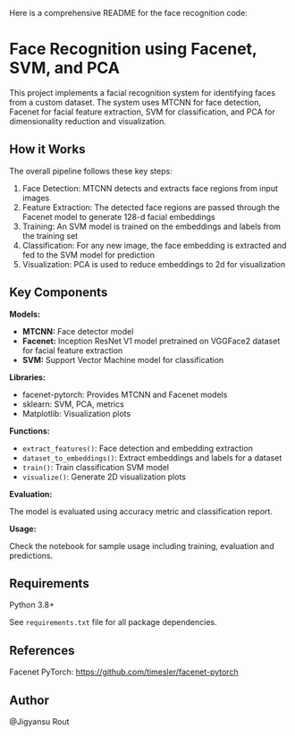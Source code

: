 Here is a comprehensive README for the face recognition code:

# Face Recognition using Facenet, SVM, and PCA

This project implements a facial recognition system for identifying faces from a custom dataset. The system uses MTCNN for face detection, Facenet for facial feature extraction, SVM for classification, and PCA for dimensionality reduction and visualization.

## How it Works

The overall pipeline follows these key steps:

1. Face Detection: MTCNN detects and extracts face regions from input images
2. Feature Extraction: The detected face regions are passed through the Facenet model to generate 128-d facial embeddings
3. Training: An SVM model is trained on the embeddings and labels from the training set 
4. Classification: For any new image, the face embedding is extracted and fed to the SVM model for prediction
5. Visualization: PCA is used to reduce embeddings to 2d for visualization

## Key Components

**Models:**

- **MTCNN:** Face detector model
- **Facenet:** Inception ResNet V1 model pretrained on VGGFace2 dataset for facial feature extraction  
- **SVM:** Support Vector Machine model for classification

**Libraries:**

- facenet-pytorch: Provides MTCNN and Facenet models
- sklearn: SVM, PCA, metrics
- Matplotlib: Visualization plots

**Functions:**

- `extract_features()`: Face detection and embedding extraction
- `dataset_to_embeddings()`: Extract embeddings and labels for a dataset
- `train()`: Train classification SVM model
- `visualize()`: Generate 2D visualization plots

**Evaluation:** 

The model is evaluated using accuracy metric and classification report.

**Usage:**

Check the notebook for sample usage including training, evaluation and predictions.

## Requirements

Python 3.8+

See `requirements.txt` file for all package dependencies.

## References

Facenet PyTorch: https://github.com/timesler/facenet-pytorch

## Author
@Jigyansu Rout